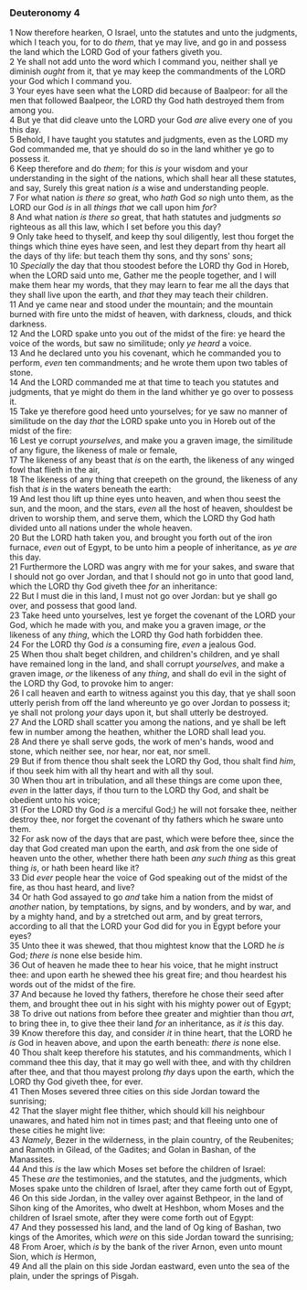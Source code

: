 ### Deuteronomy 4

1 Now therefore hearken, O Israel, unto the statutes and unto the judgments, which I teach you, for to do *them*, that ye may live, and go in and possess the land which the LORD God of your fathers giveth you.  
2 Ye shall not add unto the word which I command you, neither shall ye diminish *ought* from it, that ye may keep the commandments of the LORD your God which I command you.  
3 Your eyes have seen what the LORD did because of Baalpeor: for all the men that followed Baalpeor, the LORD thy God hath destroyed them from among you.  
4 But ye that did cleave unto the LORD your God *are* alive every one of you this day.  
5 Behold, I have taught you statutes and judgments, even as the LORD my God commanded me, that ye should do so in the land whither ye go to possess it.  
6 Keep therefore and do *them*; for this *is* your wisdom and your understanding in the sight of the nations, which shall hear all these statutes, and say, Surely this great nation *is* a wise and understanding people.  
7 For what nation *is there so* great, who *hath* God *so* nigh unto them, as the LORD our God *is* in all *things that* we call upon him *for*?  
8 And what nation *is there so* great, that hath statutes and judgments *so* righteous as all this law, which I set before you this day?  
9 Only take heed to thyself, and keep thy soul diligently, lest thou forget the things which thine eyes have seen, and lest they depart from thy heart all the days of thy life: but teach them thy sons, and thy sons' sons;  
10 *Specially* the day that thou stoodest before the LORD thy God in Horeb, when the LORD said unto me, Gather me the people together, and I will make them hear my words, that they may learn to fear me all the days that they shall live upon the earth, and *that* they may teach their children.  
11 And ye came near and stood under the mountain; and the mountain burned with fire unto the midst of heaven, with darkness, clouds, and thick darkness.  
12 And the LORD spake unto you out of the midst of the fire: ye heard the voice of the words, but saw no similitude; only *ye heard* a voice.  
13 And he declared unto you his covenant, which he commanded you to perform, *even* ten commandments; and he wrote them upon two tables of stone.  
14 And the LORD commanded me at that time to teach you statutes and judgments, that ye might do them in the land whither ye go over to possess it.  
15 Take ye therefore good heed unto yourselves; for ye saw no manner of similitude on the day *that* the LORD spake unto you in Horeb out of the midst of the fire:  
16 Lest ye corrupt *yourselves*, and make you a graven image, the similitude of any figure, the likeness of male or female,  
17 The likeness of any beast that *is* on the earth, the likeness of any winged fowl that flieth in the air,  
18 The likeness of any thing that creepeth on the ground, the likeness of any fish that *is* in the waters beneath the earth:  
19 And lest thou lift up thine eyes unto heaven, and when thou seest the sun, and the moon, and the stars, *even* all the host of heaven, shouldest be driven to worship them, and serve them, which the LORD thy God hath divided unto all nations under the whole heaven.  
20 But the LORD hath taken you, and brought you forth out of the iron furnace, *even* out of Egypt, to be unto him a people of inheritance, as *ye are* this day.  
21 Furthermore the LORD was angry with me for your sakes, and sware that I should not go over Jordan, and that I should not go in unto that good land, which the LORD thy God giveth thee *for* an inheritance:  
22 But I must die in this land, I must not go over Jordan: but ye shall go over, and possess that good land.  
23 Take heed unto yourselves, lest ye forget the covenant of the LORD your God, which he made with you, and make you a graven image, *or* the likeness of any *thing*, which the LORD thy God hath forbidden thee.  
24 For the LORD thy God *is* a consuming fire, *even* a jealous God.  
25 When thou shalt beget children, and children's children, and ye shall have remained long in the land, and shall corrupt *yourselves*, and make a graven image, *or* the likeness of any *thing*, and shall do evil in the sight of the LORD thy God, to provoke him to anger:  
26 I call heaven and earth to witness against you this day, that ye shall soon utterly perish from off the land whereunto ye go over Jordan to possess it; ye shall not prolong *your* days upon it, but shall utterly be destroyed.  
27 And the LORD shall scatter you among the nations, and ye shall be left few in number among the heathen, whither the LORD shall lead you.  
28 And there ye shall serve gods, the work of men's hands, wood and stone, which neither see, nor hear, nor eat, nor smell.  
29 But if from thence thou shalt seek the LORD thy God, thou shalt find *him*, if thou seek him with all thy heart and with all thy soul.  
30 When thou art in tribulation, and all these things are come upon thee, *even* in the latter days, if thou turn to the LORD thy God, and shalt be obedient unto his voice;  
31 (For the LORD thy God *is* a merciful God;) he will not forsake thee, neither destroy thee, nor forget the covenant of thy fathers which he sware unto them.  
32 For ask now of the days that are past, which were before thee, since the day that God created man upon the earth, and *ask* from the one side of heaven unto the other, whether there hath been *any such thing* as this great thing *is*, or hath been heard like it?  
33 Did *ever* people hear the voice of God speaking out of the midst of the fire, as thou hast heard, and live?  
34 Or hath God assayed to go *and* take him a nation from the midst of *another* nation, by temptations, by signs, and by wonders, and by war, and by a mighty hand, and by a stretched out arm, and by great terrors, according to all that the LORD your God did for you in Egypt before your eyes?  
35 Unto thee it was shewed, that thou mightest know that the LORD he *is* God; *there is* none else beside him.  
36 Out of heaven he made thee to hear his voice, that he might instruct thee: and upon earth he shewed thee his great fire; and thou heardest his words out of the midst of the fire.  
37 And because he loved thy fathers, therefore he chose their seed after them, and brought thee out in his sight with his mighty power out of Egypt;  
38 To drive out nations from before thee greater and mightier than thou *art*, to bring thee in, to give thee their land *for* an inheritance, as *it is* this day.  
39 Know therefore this day, and consider *it* in thine heart, that the LORD he *is* God in heaven above, and upon the earth beneath: *there is* none else.  
40 Thou shalt keep therefore his statutes, and his commandments, which I command thee this day, that it may go well with thee, and with thy children after thee, and that thou mayest prolong *thy* days upon the earth, which the LORD thy God giveth thee, for ever.  
41 Then Moses severed three cities on this side Jordan toward the sunrising;  
42 That the slayer might flee thither, which should kill his neighbour unawares, and hated him not in times past; and that fleeing unto one of these cities he might live:  
43 *Namely*, Bezer in the wilderness, in the plain country, of the Reubenites; and Ramoth in Gilead, of the Gadites; and Golan in Bashan, of the Manassites.  
44 And this *is* the law which Moses set before the children of Israel:  
45 These *are* the testimonies, and the statutes, and the judgments, which Moses spake unto the children of Israel, after they came forth out of Egypt,  
46 On this side Jordan, in the valley over against Bethpeor, in the land of Sihon king of the Amorites, who dwelt at Heshbon, whom Moses and the children of Israel smote, after they were come forth out of Egypt:  
47 And they possessed his land, and the land of Og king of Bashan, two kings of the Amorites, which *were* on this side Jordan toward the sunrising;  
48 From Aroer, which *is* by the bank of the river Arnon, even unto mount Sion, which *is* Hermon,  
49 And all the plain on this side Jordan eastward, even unto the sea of the plain, under the springs of Pisgah.  

